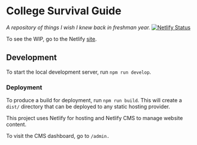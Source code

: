 # College Survival Guide
*A repository of things I wish I knew back in freshman year.*
[![Netlify Status](https://api.netlify.com/api/v1/badges/26153b88-659f-4037-80a7-3834a02d578b/deploy-status)](https://app.netlify.com/sites/collegesurvivalguide/deploys)

To see the WIP, go to the Netlify [site](https://collegesurvivalguide.netlify.app/).

## Development
To start the local development server, run `npm run develop`.

### Deployment
To produce a build for deployment, run `npm run build`. This will create a
`dist/` directory that can be deployed to any static hosting provider.

This project uses Netlify for hosting and Netlify CMS to manage website content.

To visit the CMS dashboard, go to `/admin.`

